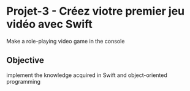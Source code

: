 # Projet-3 - Créez viotre premier jeu vidéo avec Swift
Make a role-playing video game in the console

## Objective
implement the knowledge acquired in Swift and object-oriented programming
